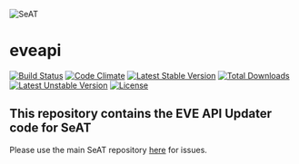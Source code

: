 ![SeAT](http://i.imgur.com/aPPOxSK.png)
# eveapi

[![Build Status](https://travis-ci.org/eveseat/eveapi.svg?branch=master)](https://travis-ci.org/eveseat/eveapi)
[![Code Climate](https://codeclimate.com/github/eveseat/eveapi/badges/gpa.svg)](https://codeclimate.com/github/eveseat/eveapi)
[![Latest Stable Version](https://poser.pugx.org/eveseat/eveapi/v/stable)](https://packagist.org/packages/eveseat/eveapi)
[![Total Downloads](https://poser.pugx.org/eveseat/eveapi/downloads)](https://packagist.org/packages/eveseat/eveapi)
[![Latest Unstable Version](https://poser.pugx.org/eveseat/eveapi/v/unstable)](https://packagist.org/packages/eveseat/eveapi)
[![License](https://poser.pugx.org/eveseat/eveapi/license)](https://packagist.org/packages/eveseat/eveapi)

## This repository contains the EVE API Updater code for SeAT
Please use the main SeAT repository [here](https://github.com/eveseat/seat) for issues.
